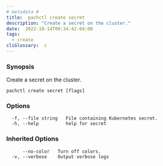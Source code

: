 ```yaml
---
# metadata # 
title:  pachctl create secret
description: "Create a secret on the cluster."
date:  2022-10-14T09:34:42-04:00
tags:
  - create
cliGlossary:  c
---
```


### Synopsis

Create a secret on the cluster.

```
pachctl create secret [flags]
```

### Options

```
  -f, --file string   File containing Kubernetes secret.
  -h, --help          help for secret
```

### Inherited Options

```
      --no-color   Turn off colors.
  -v, --verbose    Output verbose logs
```

